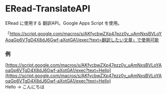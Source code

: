 # ERead-TranslateAPI
ERead に使用する 翻訳API。Google Apps Script を使用。  

「https://script.google.com/macros/s/AKfycbwZXp47ezz0y_uAmNxsBVLoYAoaGp6VTgD4X8dJ6Gwf-aXotGA1/exec?text=翻訳したい文章」で使用可能  
### 例
[https://script.google.com/macros/s/AKfycbwZXp47ezz0y_uAmNxsBVLoYAoaGp6VTgD4X8dJ6Gwf-aXotGA1/exec?text=Hello](https://script.google.com/macros/s/AKfycbwZXp47ezz0y_uAmNxsBVLoYAoaGp6VTgD4X8dJ6Gwf-aXotGA1/exec?text=Hello)  
Hello -> こんにちは
